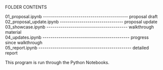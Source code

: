FOLDER CONTENTS

01_proposal.ipynb ------------------------------------------- proposal draft              
02_proposal_update.ipynb -------------------------------- proposal update             
03_showcase.ipynb ----------------------------------------- walkthrough material            
04_updates.ipynb -------------------------------------------- progress since walkthrough         
05_report.ipynb ----------------------------------------------- detailed report       

This program is run through the Python Notebooks.
